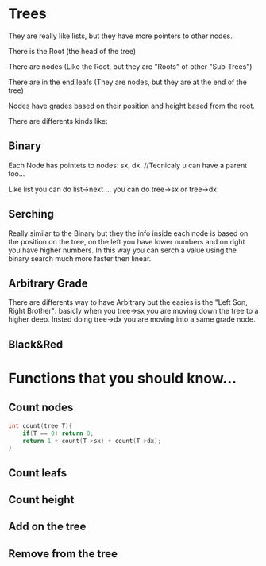# Trees

They are really like lists, but they have more pointers to other nodes.

There is the Root (the head of the tree)

There are nodes (Like the Root, but they are "Roots" of other "Sub-Trees")

There are in the end leafs (They are nodes, but they are at the end of the tree)

Nodes have grades based on their position and height based from the root.

There are differents kinds like:

## Binary

Each Node has pointets to nodes: sx, dx. //Tecnicaly u can have a parent too...

Like list you can do list->next ... you can do tree->sx or tree->dx

## Serching

Really similar to the Binary but they the info inside each node is based on the position on the tree, on the left you have lower numbers and on right you have higher numbers.
In this way you can serch a value using the binary search much more faster then linear.

## Arbitrary Grade

There are differents way to have Arbitrary but the easies is the "Left Son, Right Brother":
basicly when you tree->sx you are moving down the tree to a higher deep.
Insted doing tree->dx you are moving into a same grade node.

## Black&Red

# Functions that you should know...

## Count nodes

```c
int count(tree T){
    if(T == 0) return 0;
    return 1 + count(T->sx) + count(T->dx);
}
```

## Count leafs

## Count height

## Add on the tree

## Remove from the tree
